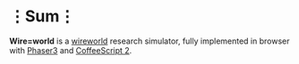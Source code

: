 # ⋮Sum⋮
__Wire=world__ is a [wireworld](https://en.wikipedia.org/wiki/Wireworld) research simulator, fully implemented in browser with [Phaser3](https://phaser.io/phaser3) and [CoffeeScript 2](https://coffeescript.org/v2/).

